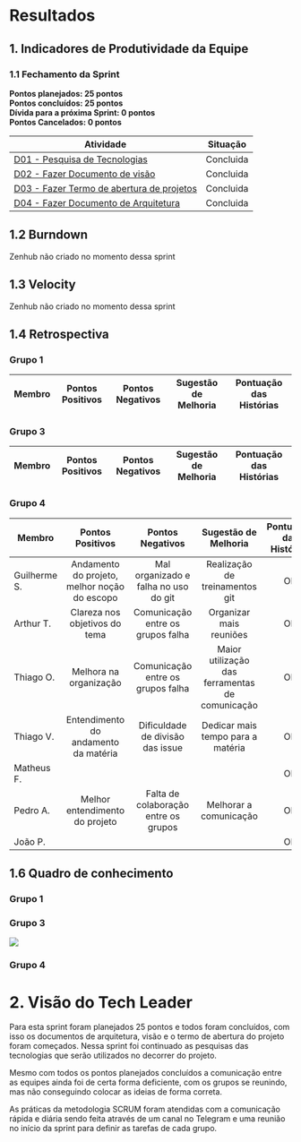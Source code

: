 # Resultados 

## 1. Indicadores de Produtividade da Equipe

### 1.1 Fechamento da Sprint 

**Pontos planejados: 25 pontos**
<br>
**Pontos concluídos: 25 pontos**
<br>
**Dívida para a próxima Sprint: 0 pontos**
<br>
**Pontos Cancelados: 0 pontos**

| Atividade | Situação |
| --------  | :----:   |
| [D01 - Pesquisa de Tecnologias ](https://github.com/fga-eps-mds/Projeto01/issues/7) | Concluida |
| [D02 - Fazer Documento de visão](https://github.com/fga-eps-mds/Projeto01/issues/8) | Concluida |
| [D03 - Fazer Termo de abertura de projetos](https://github.com/fga-eps-mds/Projeto01/issues/10) | Concluida |
| [D04 - Fazer Documento de Arquitetura](https://github.com/fga-eps-mds/Projeto01/issues/11) | Concluida |


## 1.2 Burndown
Zenhub não criado no momento dessa sprint

## 1.3 Velocity   
Zenhub não criado no momento dessa sprint

## 1.4 Retrospectiva 

### Grupo 1

| Membro | Pontos Positivos | Pontos Negativos | Sugestão de Melhoria | Pontuação das Histórias |
| --------  | :----:   | :----:   | :----:   | :----:   |


### Grupo 3

| Membro | Pontos Positivos | Pontos Negativos | Sugestão de Melhoria | Pontuação das Histórias |
| --------  | :----:   | :----:   | :----:   | :----:   |

### Grupo 4

| Membro | Pontos Positivos | Pontos Negativos | Sugestão de Melhoria | Pontuação das Histórias |
| --------  | :----:   | :----:   | :----:   | :----:   |
| Guilherme S. | Andamento do projeto, melhor noção do escopo | Mal organizado e falha no uso do git| Realização de treinamentos git | OK |
| Arthur T. | Clareza nos objetivos do tema | Comunicação entre os grupos falha | Organizar mais reuniões | OK |
| Thiago O. | Melhora na organização | Comunicação entre os grupos falha | Maior utilização das ferramentas de comunicação | OK |
| Thiago V. | Entendimento do andamento da matéria | Dificuldade de divisão das issue | Dedicar mais tempo para a matéria | OK |
| Matheus F. |  |  |  | OK |
| Pedro A. | Melhor entendimento do projeto | Falta de colaboração entre os grupos | Melhorar a comunicação | OK |
| João P. |  |  |  | OK |


## 1.6 Quadro de conhecimento
### Grupo 1


### Grupo 3

![](../../docs/assets/sprints/grupo_3/quadro_conhecimento_sprint1.png)

### Grupo 4


# 2. Visão do Tech Leader

Para esta sprint foram planejados 25 pontos e todos foram concluídos, com isso os documentos de arquitetura, visão e o termo de abertura do projeto foram começados. Nessa sprint foi continuado as pesquisas das tecnologias que serão utilizados no decorrer do projeto.

Mesmo com todos os pontos planejados concluídos a comunicação entre as equipes ainda foi de certa forma deficiente, com os grupos se reunindo, mas não conseguindo colocar as ideias de forma correta.
  
As práticas da metodologia SCRUM foram atendidas com a comunicação rápida e diária sendo feita através de um canal no Telegram e uma reunião no início da sprint para definir as tarefas de cada grupo.

